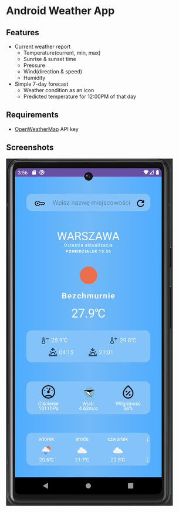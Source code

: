 # Android Weather App
## Features

- Current weather report
    - Temperature(current, min, max)
    - Sunrise & sunset time
    - Pressure
    - Wind(direction & speed)
    - Humidity
- Simple 7-day forecast
    - Weather condition as an icon
    - Predicted temperature for 12:00PM of that day

## Requirements
- [OpenWeatherMap](https://openweathermap.org/api) API key

## Screenshots
![Main screen](screenshots/app.png)